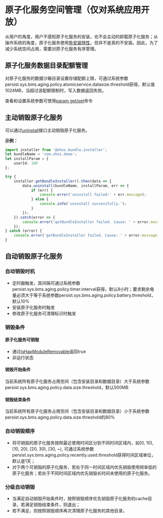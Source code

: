 # 原子化服务空间管理（仅对系统应用开放）

从用户的角度，用户不感知原子化服务的安装，也不会主动的卸载原子化服务；从操作系统的角度，原子化服务使用[免安装特性](../reference/apis/js-apis-freeInstall.md)，但并不是真的不安装。因此，为了减少系统空间占用，需要对原子化服务有序管理。

## 原子化服务数据目录配额管理

对原子化服务的数据沙箱目录设置存储配额上限，可通过系统参数persist.sys.bms.aging.policy.atomicservice.datasize.threshold获得，默认值1024MB，当超过该配额限制时，写入数据返回失败。

查看和设置系统参数可使用[param get/set](../../device-dev/subsystems/subsys-boot-init-plugin.md)命令

## 主动销毁原子化服务

可以通过[uninstall](../reference/apis/js-apis-installer.md#bundleinstalleruninstall)接口主动销毁原子化服务。

**示例：**

```ts
import installer from '@ohos.bundle.installer';
let bundleName = 'com.ohos.demo';
let installParam = {
    userId: 100
};

try {
    installer.getBundleInstaller().then(data => {
        data.uninstall(bundleName, installParam, err => {
            if (err) {
                console.error('uninstall failed:' + err.message);
            } else {
                console.info('uninstall successfully.');
            }
        });
    }).catch(error => {
        console.error('getBundleInstaller failed. Cause: ' + error.message);
    });
} catch (error) {
    console.error('getBundleInstaller failed. Cause: ' + error.message);
}
```

## 自动销毁原子化服务

### 自动销毁时机

- 定时器触发，其间隔可通过系统参数persist.sys.bms.aging.policy.timer.interval获得，默认8小时；要求剩余电量必须大于等于系统参数persist.sys.bms.aging.policy.battery.threshold，默认10%
- 安装原子化服务时触发
- 修改原子化服务可清理标识时触发

### 销毁条件

#### 原子化服务可销毁

- 通过[isHapModuleRemovable](../reference/apis/js-apis-freeInstall.md#ishapmoduleremovable)返回true
- 非运行状态

#### 销毁开始条件

当前系统所有原子化服务占用空间（包含安装目录和数据目录）大于系统参数persist.sys.bms.aging.policy.data.size.threshold，默认500MB

#### 销毁结束条件

当前系统所有原子化服务占用空间（包含安装目录和数据目录）小于系统参数persist.sys.bms.aging.policy.data.size.threshold的80%

### 自动销毁顺序

- 将可销毁的原子化服务按照最近使用时间区分到不同时间区域内，如[0, 10), [10, 20), [20, 30), [30, ~), 可通过系统参数persist.sys.bms.aging.policy.recently.used.threshold获得时间区域单位，默认是1天；
- 对于两个可销毁的原子化服务，若处于同一时间区域内优先销毁使用频率低的原子化服务；若处于不同时间区域内优先销毁长时间未使用的原子化服务。

### 分级自动销毁

- 当满足自动销毁开始条件时，按照销毁顺序优先销毁原子化服务的cache目录，若满足销毁结束条件，则退出；
- 若不满足，则按照销毁顺序再次清理原子化服务的其他目录。